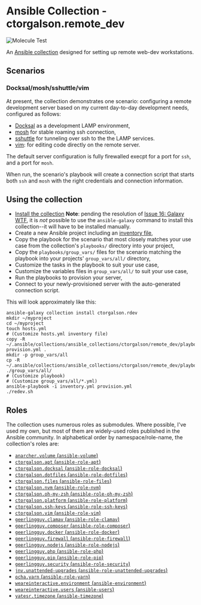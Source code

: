# Ansible Collection - ctorgalson.remote_dev

![Molecule Test](https://github.com/ctorgalson/remote_dev/workflows/Molecule%20Test/badge.svg)

An [Ansible collection](https://docs.ansible.com/ansible/latest/user_guide/collections_using.html)
designed for setting up remote web-dev workstations.

## Scenarios

### Docksal/mosh/sshuttle/vim

At present, the collection demonstrates one scenario: configuring a remote
development server based on my current day-to-day development needs, configured
as follows:

  - [Docksal](https://docksal.io/) as a development LAMP environment,
  - [mosh](https://mosh.org/) for stable roaming ssh connection,
  - [sshuttle](https://github.com/sshuttle/sshuttle) for tunneling over
    ssh to the the LAMP services.
  - [vim](https://github.com/vim/vim): for editing code directly on the remote server.

The default server configuration is fully firewalled execpt for a port for
`ssh`, and a port for `mosh`.

When run, the scenario's playbook will create a connection script that starts
both `ssh` and `mosh` with the right credentials and connection information.

## Using the collection

- [Install the collection](https://docs.ansible.com/ansible/latest/user_guide/collections_using.html#id2)
  **Note**: pending the resolution of [Issue 16: Galaxy WTF](https://github.com/ctorgalson/remote_dev/issues/16),
            it is _not_ possible to use the `ansible-galaxy` command to install
            this collection--it will have to be installed manually.
- Create a new Ansible project including an [inventory file](https://docs.ansible.com/ansible/latest/user_guide/intro_inventory.html),
- Copy the playbook for the scenario that most closely matches your use case
  from the collection's `playbooks/` directory into your project,
- Copy the `playbooks/group_vars/` files for the scenario matching the playbook
  into your projects' `group_vars/all/` directory,
- Customize the tasks in the playbook to suit your use case,
- Customize the variables files in `group_vars/all/` to suit your use case,
- Run the playbooks to provision your server,
- Connect to your newly-provisioned server with the auto-generated connection
  script.

This will look approximately like this:

```
ansible-galaxy collection install ctorgalson.rdev
mkdir ~/myproject
cd ~/myproject
touch hosts.yml
# (Customize hosts.yml inventory file)
copy -R ~/.ansible/collections/ansible_collections/ctorgalson/remote_dev/playbooks/demo__docksal_mosh_sshuttle_vim.yml provision.yml .
mkdir -p group_vars/all
cp -R ~/.ansible/collections/ansible_collections/ctorgalson/remote_dev/playbooks/group_vars/docksal_mosh_sshuttle_vim/* ./group_vars/all/
# (Customize playbook)
# (Customize group_vars/all/*.yml)
ansible-playbook -i inventory.yml provision.yml
./redev.sh
```

## Roles

The collection uses numerous roles as submodules. Where possible, I've used my
own, but most of them are widely-used roles published in the Ansible community.
In alphabetical order by namespace/role-name, the collection's roles are:

- [`anarcher.volume` (`ansible-volume`)](https://galaxy.ansible.com/anarcher/volume)
- [`ctorgalson.apt` (`ansible-role-apt`)](https://galaxy.ansible.com/ctorgalson/apt)
- [`ctorgalson.docksal` (`ansible-role-docksal`)](https://galaxy.ansible.com/ctorgalson/docksal)
- [`ctorgalson.dotfiles` (`ansible-role-dotfiles`)](https://galaxy.ansible.com/ctorgalson/dotfiles)
- [`ctorgalson.files` (`ansible-role-files`)](https://galaxy.ansible.com/ctorgalson/files)
- [`ctorgalson.nvm` (`ansible-role-nvm`)](https://galaxy.ansible.com/ctorgalson/nvm)
- [`ctorgalson.oh-my-zsh` (`ansible-role-oh-my-zsh`)](https://galaxy.ansible.com/ctorgalson/oh-my-zsh)
- [`ctorgalson.platform` (`ansible-role-platform`)](https://galaxy.ansible.com/ctorgalson/platform)
- [`ctorgalson.ssh-keys` (`ansible-role-ssh-keys`)](https://galaxy.ansible.com/ctorgalson/ssh-keys)
- [`ctorgalson.vim` (`ansible-role-vim`)](https://galaxy.ansible.com/ctorgalson/vim)
- [`geerlingguy.clamav` (`ansible-role-clamav`)](https://galaxy.ansible.com/geerlingguy/clamav)
- [`geerlingguy.composer` (`ansible-role-composer`)](https://galaxy.ansible.com/geerlingguy/composer)
- [`geerlingguy.docker` (`ansible-role-docker`)](https://galaxy.ansible.com/geerlingguy/docker)
- [`geerlingguy.firewall` (`ansible-role-firewall`)](https://galaxy.ansible.com/geerlingguy/firewall)
- [`geerlingguy.nodejs` (`ansible-role-nodejs`)](https://galaxy.ansible.com/geerlingguy/nodejs)
- [`geerlingguy.php` (`ansible-role-php`)](https://galaxy.ansible.com/geerlingguy/php)
- [`geerlingguy.pip` (`ansible-role-pip`)](https://galaxy.ansible.com/geerlingguy/pip)
- [`geerlingguy.security` (`ansible-role-security`)](https://galaxy.ansible.com/geerlingguy/security)
- [`jnv.unattended-upgrades` (`ansible-role-unattended-upgrades`)](https://galaxy.ansible.com/jnv/unattended-upgrades)
- [`ocha.yarn` (`ansible-role-yarn`)](https://galaxy.ansible.com/ocha/yarn)
- [`weareinteractive.environment` (`ansible-environment`)](https://galaxy.ansible.com/weareinteractive/environment) 
- [`weareinteractive.users` (`ansible-users`)](https://galaxy.ansible.com/weareinteractive/users) 
- [`yatesr.timezone` (`ansible-timezone`)](https://galaxy.ansible.com/yatesr/timezone)
